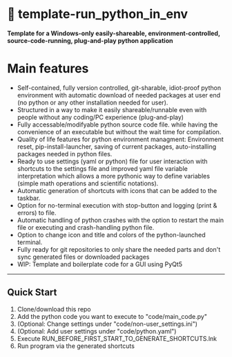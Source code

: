 # 🐍 template-run_python_in_env

**Template for a Windows-only easily-shareable, environment-controlled, source-code-running, plug-and-play python application** 

# Main features

- Self-contained, fully version controlled, git-sharable, idiot-proof python environment with automatic download of needed packages at user end (no python or any other installation needed for user).
- Structured in a way to make it easily shareable/runnable even with people without any coding/PC experience (plug-and-play)
- Fully accessable/modifyable python source code file. while having the convenience of an executable but without the wait time for compilation.
- Quality of life features for python environment managment: Environment reset, pip-install-launcher, saving of current packages, auto-installing packages needed in python files.
- Ready to use settings (yaml or python) file for user interaction with shortcuts to the settings file and improved yaml file variable interpretation which allows a more pythonic way to define variables (simple math operations and scientific notations).
- Automatic generation of shortcuts with icons that can be added to the taskbar.
- Option for no-terminal execution with stop-button and logging (print & errors) to file.
- Automatic handling of python crashes with the option to restart the main file or executing and crash-handling python file.
- Option to change icon and title and colors of the python-launched terminal.
- Fully ready for git repositories to only share the needed parts and don't sync generated files or downloaded packages
- WIP: Template and boilerplate code for a GUI using PyQt5 


---

## Quick Start

1. Clone/download this repo
2. Add the python code you want to execute to "code/main_code.py"
4. (Optional: Change settings under "code/non-user_settings.ini")
5. (Optional: Add user settings under "code/python.yaml")
6. Execute RUN_BEFORE_FIRST_START_TO_GENERATE_SHORTCUTS.lnk
7. Run program via the generated shortcuts 
